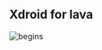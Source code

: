 Xdroid for lava
---
![begins](https://user-images.githubusercontent.com/93985232/172607632-c09b117a-935c-4ca7-849a-f3becdfaaaab.png)
